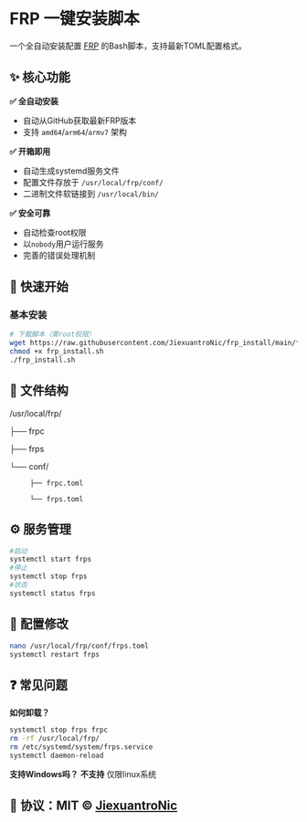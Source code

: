 # FRP 一键安装脚本

一个全自动安装配置 [FRP](https://github.com/fatedier/frp) 的Bash脚本，支持最新TOML配置格式。

## ✨ 核心功能

**✅ 全自动安装**  
- 自动从GitHub获取最新FRP版本  
- 支持 `amd64`/`arm64`/`armv7` 架构  

**✅ 开箱即用**  
- 自动生成systemd服务文件  
- 配置文件存放于 `/usr/local/frp/conf/`  
- 二进制文件软链接到 `/usr/local/bin/`  

**✅ 安全可靠**  
- 自动检查root权限  
- 以`nobody`用户运行服务  
- 完善的错误处理机制  

## 🚀 快速开始

### 基本安装
```bash
# 下载脚本（需root权限）
wget https://raw.githubusercontent.com/JiexuantroNic/frp_install/main/frp_install.sh
chmod +x frp_install.sh
./frp_install.sh
```

## 📂 文件结构
/usr/local/frp/

├── frpc

├── frps

└── conf/

         ├── frpc.toml
    
         └── frps.toml

## ⚙️ 服务管理
```bash
#启动
systemctl start frps
#停止
systemctl stop frps
#状态
systemctl status frps
```
## 🔧 配置修改
```bash
nano /usr/local/frp/conf/frps.toml
systemctl restart frps
```

## ❓ 常见问题
**如何卸载？**
```bash
systemctl stop frps frpc
rm -rf /usr/local/frp/
rm /etc/systemd/system/frps.service
systemctl daemon-reload
```
**支持Windows吗？**
**不支持** 仅限linux系统

## 📜 ​​协议​​：MIT © [JiexuantroNic](https://github.com/JiexuantroNic)
